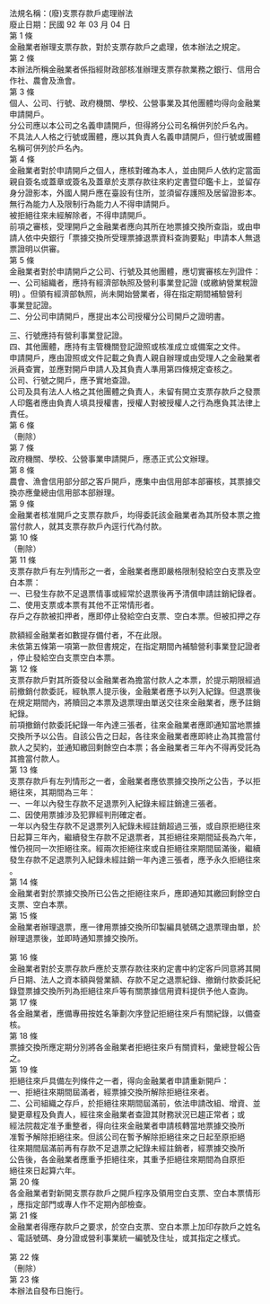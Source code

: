 法規名稱：(廢)支票存款戶處理辦法  
廢止日期：民國 92 年 03 月 04 日  
第 1 條  
金融業者辦理支票存款，對於支票存款戶之處理，依本辦法之規定。  
第 2 條  
本辦法所稱金融業者係指經財政部核准辦理支票存款業務之銀行、信用合  
作社、農會及漁會。  
第 3 條  
個人、公司、行號、政府機關、學校、公營事業及其他團體均得向金融業  
申請開戶。  
分公司應以本公司之名義申請開戶，但得將分公司名稱併列於戶名內。  
不具法人人格之行號或團體，應以其負責人名義申請開戶，但行號或團體  
名稱可併列於戶名內。  
第 4 條  
金融業者對於申請開戶之個人，應核對確為本人，並由開戶人依約定當面  
親自簽名或蓋章或簽名及蓋章於支票存款往來約定書暨印鑑卡上，並留存  
身分證影本，外國人開戶應在臺設有住所，並須留存護照及居留證影本。  
無行為能力人及限制行為能力人不得申請開戶。  
被拒絕往來未經解除者，不得申請開戶。  
前項之審核，受理開戶之金融業者應向其所在地票據交換所查詣，或由申  
請人依中央銀行「票據交換所受理票據退票資料查詢要點」申請本人無退  
票證明以供審。  
第 5 條  
金融業者對於申請開戶之公司、行號及其他團體，應切實審核左列證件：  
一、公司組織者，應持有經濟部執照及營利事業登記證 (或繳納營業稅證  
明) 。但領有經濟部執照，尚未開始營業者，得在指定期間補驗營利  
事業登記證。  
二、分公司申請開戶，應提出本公司授權分公司開戶之證明書。  


三、行號應持有營利事業登記證。  
四、其他團體，應持有主管機關登記證照或核准成立或備案之文件。  
申請開戶，應由證照或文件記載之負責人親自辦理或由受理人之金融業者  
派員查實，並應對開戶申請人及其負責人準用第四條規定查核之。  
公司、行號之開戶，應予實地查證。  
公司及具有法人人格之其他團體之負責人，未留有開立支票存款戶之發票  
人印鑑者應由負責人填具授權書，授權人對被授權人之行為應負其法律上  
責任。  
第 6 條  
（刪除）  
第 7 條  
政府機關、學校、公營事業申請開戶，應憑正式公文辦理。  
第 8 條  
農會、漁會信用部分部之客戶開戶，應集中由信用部本部審核，其票據交  
換亦應彙總由信用部本部辦理。  
第 9 條  
金融業者核准開戶之支票存款戶，均得委託該金融業者為其所發本票之擔  
當付款人，就其支票存款戶內逕行代為付款。  
第 10 條  
（刪除）  
第 11 條  
支票存款戶有左列情形之一者，金融業者應即嚴格限制發給空白支票及空  
白本票：  
一、已發生存款不足退票情事或經常於退票後再予清償申請註銷紀錄者。  
二、使用支票或本票有其他不正常情形者。  
存戶之存款被扣押者，應即停止發給空白支票、空白本票。但被扣押之存  


款額經金融業者如數提存備付者，不在此限。  
未依第五條第一項第一款但書規定，在指定期間內補驗營利事業登記證者  
，停止發給空白支票空白本票。  
第 12 條  
支票存款戶對其所簽發以金融業者為擔當付款人之本票，於提示期限經過  
前撤銷付款委託，經執票人提示後，金融業者應予以列入紀錄。但退票後  
在規定期間內，將贖回之本票及退票理由單送交往來金融業者，應予註銷  
紀錄。  
前項撤銷付款委託紀錄一年內達三張者，往來金融業者應即通知當地票據  
交換所予以公告。自該公告之日起，各往來金融業者應即終止為其擔當付  
款人之契約，並通知繳回剩餘空白本票；各金融業者三年內不得再受託為  
其擔當付款人。  
第 13 條  
支票存款戶有左列情形之一者，金融業者應依票據交換所之公告，予以拒  
絕往來，其期間為三年：  
一、一年以內發生存款不足退票列入紀錄未經註銷達三張者。  
二、因使用票據涉及犯罪經判刑確定者。  
一年以內發生存款不足退票列入紀錄未經註銷超過三張，或自原拒絕往來  
日起算三年內，繼續發生存款不足退票者，其拒絕往來期間延長為六年，  
惟仍視同一次拒絕往來。經兩次拒絕往來或自拒絕往來期間屆滿後，繼續  
發生存款不足退票列入紀錄未經註銷一年內達三張者，應予永久拒絕往來  
。  
第 14 條  
金融業者對於票據交換所已公告之拒絕往來戶，應即通知其繳回剩餘空白  
支票、空白本票。  
第 15 條  
金融業者辦理退票，應一律用票據交換所印製編具號碼之退票理由單，於  
辦理退票後，並即時通知票據交換所。  


第 16 條  
金融業者對於支票存款戶應於支票存款往來約定書中約定客戶同意將其開  
戶日期、法人之資本額與營業額、存款不足之退票紀錄、撤銷付款委託紀  
錄暨票據交換所列為拒絕往來戶等有關票據信用資料提供予他人查詢。  
第 17 條  
各金融業者，應備專冊按姓名筆劃次序登記拒絕往來戶有關紀錄，以備查  
核。  
第 18 條  
票據交換所應定期分別將各金融業者拒絕往來戶有關資料，彙總登報公告  
之。  
第 19 條  
拒絕往來戶具備左列條件之一者，得向金融業者申請重新開戶：  
一、拒絕往來期間屆滿者，經票據交換所解除拒絕往來者。  
二、公司組織之存戶，於拒絕往來期間屆滿前，依法申請改組、增資、並  
變更章程及負責人，經往來金融業者查證其財務狀況已趨正常者；或  
經法院裁定准予重整者，得向往來金融業者申請核轉當地票據交換所  
准暫予解除拒絕往來。但該公司在暫予解除拒絕往來之日起至原拒絕  
往來期間屆滿前再有存款不足退票之紀錄未經註銷者，經票據交換所  
公告後，各金融業者應重予拒絕往來，其重予拒絕往來期間為自原拒  
絕往來日起算六年。  
第 20 條  
各金融業者對新開支票存款戶之開戶程序及領用空白支票、空白本票情形  
，應指定部門或專人作不定期內部檢查。  
第 21 條  
金融業者得應存款戶之要求，於空白支票、空白本票上加印存款戶之姓名  
、電話號碼、身分證或營利事業統一編號及住址，或其指定之樣式。  


第 22 條  
（刪除）  
第 23 條  
本辦法自發布日施行。  



